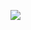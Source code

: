 ![](https://github.com/kenzo0619/Coursera/blob/master/Deep_Learning_Specialization/Course_1_Neural_Networks_and_Deep_Learning/Week3/DL_week3_quiz_Shallow_Neural_Networks.png)
